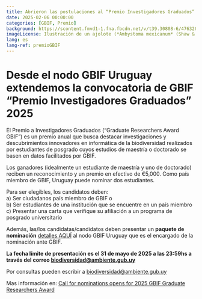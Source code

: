 ```yaml
---
title: Abrieron las postulaciones al “Premio Investigadores Graduados” de GBIF
date: 2025-02-06 00:00:00
categories: [GBIF, Premio] 
background: https://scontent.fmvd1-1.fna.fbcdn.net/v/t39.30808-6/476328205_1040663651419620_4215340719864368725_n.jpg?_nc_cat=104&ccb=1-7&_nc_sid=127cfc&_nc_ohc=C5w6Lr3_1k4Q7kNvgEvBclY&_nc_oc=Adi65ryHP9vzVc1Ok001LCHPcULhiJ_pAONq8sYYpwi0cxKB1MwC7xtIVfLF-B04lnY&_nc_zt=23&_nc_ht=scontent.fmvd1-1.fna&_nc_gid=AzGY9J7cruNiRCdrtGspX97&oh=00_AYAeLsOpJkl6Ek5-zsrC3XZJsEC5bxxipy7jnI20h6la3w&oe=67AAD54E
imageLicense: Ilustración de un ajolote (*Ambystoma mexicanum* (Shaw & Nodder, 1798)) from A classified index and synopsis of the animal kingdom, London, 1835 via Biodiversity Heritage Library. No rights reserved under CC0.
lang: es
lang-ref: premioGBIF
---
```


# Desde el nodo GBIF Uruguay extendemos la convocatoria de GBIF “Premio Investigadores Graduados” 2025

El Premio a Investigadores Graduados (“Graduate Researchers Award GBIF”) es un premio anual que busca destacar investigaciones y descubrimientos innovadores en informática de la biodiversidad realizados por estudiantes de posgrado cuyos estudios de maestría o doctorado se basen en datos facilitados por GBIF.  

Los ganadores (idealmente un estudiante de maestría y uno de doctorado) reciben un reconocimiento y un premio en efectivo de €5,000. Como país miembro de GBIF, Uruguay puede nominar dos estudiantes. 

Para ser elegibles, los candidatos deben:                      
    a) Ser ciudadanos país miembro de GBIF o  
    b) Ser estudiantes de una institución que se encuentre en un país miembro     
    c) Presentar una carta que verifique su afiliación a un programa de posgrado universitario

Además, las/los candidatas/candidatos deben presentar un **paquete de nominación** [detalles AQUÍ](_posts/paquete_de_nominacion_GRA2025.pdf) al nodo GBIF Uruguay que es el encargado de la nominación ante GBIF. 

**La fecha límite de presentación es el 31 de mayo de 2025 a las 23:59hs a través del correo biodiversidad@ambiente.gub.uy** 

Por consultas pueden escribir a biodiversidad@ambiente.gub.uy 

Mas información en: [Call for nominations opens for 2025 GBIF Graduate Researchers Award](https://www.gbif.org/es/news/4AAE2KOKBRJ0iS2DE2fT65/call-for-nominations-opens-for-2025-gbif-graduate-researchers-award)
